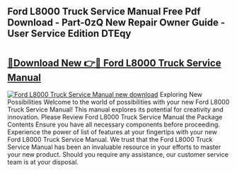 ## Ford L8000 Truck Service Manual Free Pdf Download - Part-0zQ New Repair Owner Guide - User Service Edition DTEqy

# <h2><a href="http://bc50932.oget.top/?id=Ford+L8000+Truck+Service+Manual">🔗Download New 👉🔴 Ford L8000 Truck Service Manual</a></h2>

[![Ford L8000 Truck Service Manual new download](https://i.imgur.com/5g1atiW.png)](http://bc50932.oget.top/?id=Ford+L8000+Truck+Service+Manual)
Exploring New Possibilities Welcome to the world of possibilities with your new Ford L8000 Truck Service Manual! This manual explores its potential for creativity and innovation. Please Review Ford L8000 Truck Service Manual the Package Contents Ensure you have all necessary components before proceeding. Experience the power of list of features at your fingertips with your new Ford L8000 Truck Service Manual. We trust that the Ford L8000 Truck Service Manual has been an invaluable resource in your efforts to master your new product. Should you require any assistance, our customer service team is at your disposal.
